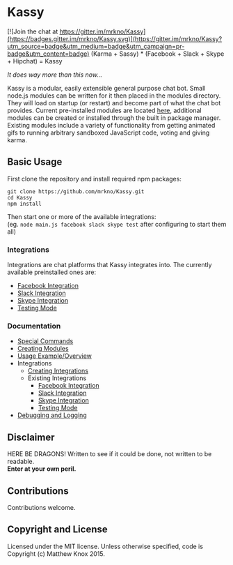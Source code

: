# Kassy

[![Join the chat at https://gitter.im/mrkno/Kassy](https://badges.gitter.im/mrkno/Kassy.svg)](https://gitter.im/mrkno/Kassy?utm_source=badge&utm_medium=badge&utm_campaign=pr-badge&utm_content=badge)
(Karma + Sassy) * (Facebook + Slack + Skype + Hipchat) = Kassy

<i>It does way more than this now...</i>

Kassy is a modular, easily extensible general purpose chat bot. Small node.js modules can be written for it then placed in the modules directory. They will load on startup (or restart) and become part of what the chat bot provides. Current pre-installed modules are located [here](https://github.com/mrkno/Kassy/tree/master/modules), additional modules can be created or installed through the built in package manager. Existing modules include a variety of functionality from getting animated gifs to running arbitrary sandboxed JavaScript code, voting and giving karma.

## Basic Usage
First clone the repository and install required npm packages:
```
git clone https://github.com/mrkno/Kassy.git
cd Kassy
npm install
```
Then start one or more of the available integrations:<br/>
(eg. `node main.js facebook slack skype test` after configuring to start them all)

### Integrations
Integrations are chat platforms that Kassy integrates into. The currently available preinstalled ones are:
- [Facebook Integration](doc/integrations/Facebook.md)
- [Slack Integration](doc/integrations/Slack.md)
- [Skype Integration](doc/integrations/Skype.md)
- [Testing Mode](doc/integrations/Testing.md)

### Documentation
- [Special Commands](doc/SpecialCommands.md)
- [Creating Modules](doc/ModuleCreation.md)
- [Usage Example/Overview](https://github.com/mrkno/Kassy/issues/77#issuecomment-181676118)
- Integrations
	- [Creating Integrations](doc/IntegrationCreation.md)
	- Existing Integrations
		- [Facebook Integration](doc/integrations/Facebook.md)
		- [Slack Integration](doc/integrations/Slack.md)
		- [Skype Integration](doc/integrations/Skype.md)
		- [Testing Mode](doc/integrations/Testing.md)
- [Debugging and Logging](doc/DebuggingAndLogging.md)

## Disclaimer
HERE BE DRAGONS!
Written to see if it could be done, not written to be readable.<br><b>Enter at your own peril.</b>

## Contributions
Contributions welcome.

## Copyright and License
Licensed under the MIT license. Unless otherwise specified, code is Copyright (c) Matthew Knox 2015.
